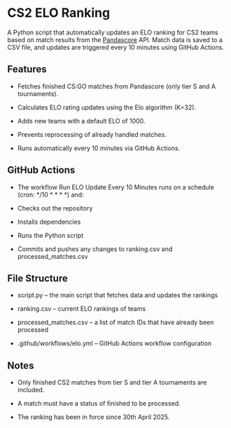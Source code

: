 <h1>CS2 ELO Ranking</h1>
A Python script that automatically updates an ELO ranking for CS2 teams based on match results from the <a href="https://www.pandascore.co">Pandascore</a> API. Match data is saved to a CSV file, and updates are triggered every 10 minutes using GitHub Actions.

<h2>Features</h2>

- Fetches finished CS:GO matches from Pandascore (only tier S and A tournaments).

- Calculates ELO rating updates using the Elo algorithm (K=32).

- Adds new teams with a default ELO of 1000.

- Prevents reprocessing of already handled matches.

- Runs automatically every 10 minutes via GitHub Actions.

<h2>GitHub Actions</h2>

- The workflow Run ELO Update Every 10 Minutes runs on a schedule (cron: */10 * * * *) and:

- Checks out the repository

- Installs dependencies

- Runs the Python script

- Commits and pushes any changes to ranking.csv and processed_matches.csv

<h2>File Structure</h2>

- script.py – the main script that fetches data and updates the rankings

- ranking.csv – current ELO rankings of teams

- processed_matches.csv – a list of match IDs that have already been processed

- .github/workflows/elo.yml – GitHub Actions workflow configuration

<h2>Notes</h2>

- Only finished CS2 matches from tier S and tier A tournaments are included.

- A match must have a status of finished to be processed.

- The ranking has been in force since 30th April 2025.

